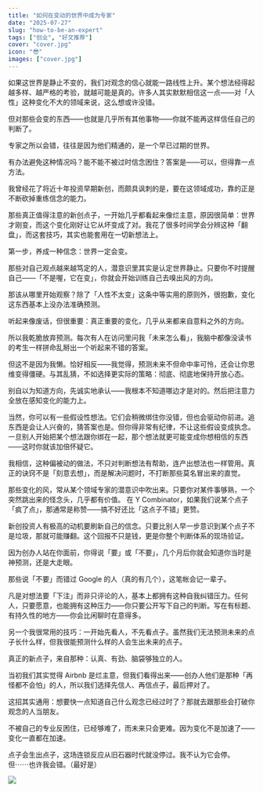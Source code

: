 ```yaml
---
title: "如何在变动的世界中成为专家"
date: "2025-07-27"
slug: "how-to-be-an-expert"
tags: ["创业", "好文推荐"]
cover: "cover.jpg"
icon: "😎"
images: ["cover.jpg"]
---
```

如果这世界是静止不变的，我们对观念的信心就能一路线性上升。某个想法经得起越多样、越严格的考验，就越可能是真的。许多人其实默默相信这一点——对「人性」这种变化不大的领域来说，这么想或许没错。



但对那些会变的东西——也就是几乎所有其他事物——你就不能再这样信任自己的判断了。



专家之所以会错，往往是因为他们精通的，是一个早已过期的世界。



有办法避免这种情况吗？能不能不被过时信念困住？答案是——可以，但得靠一点方法。



我曾经花了将近十年投资早期新创，而颇具讽刺的是，要在这领域成功，靠的正是不断砍掉重练信念的能力。



那些真正值得注意的新创点子，一开始几乎都看起来像烂主意，原因很简单：世界才刚变，而这个变化刚好让它从坏变成了对。我花了很多时间学会分辨这种「翻盘」，而这套技巧，其实也能套用在一切新想法上。



第一步，养成一种信念：世界一定会变。



那些对自己观点越来越笃定的人，潜意识里其实是认定世界静止。只要你不时提醒自己——「不是喔，它在变」，你就会开始训练自己去嗅出风的方向。



那该从哪里开始观察？除了「人性不太变」这条中等实用的原则外，很抱歉，变化这东西基本上没办法准确预测。



听起来像废话，但很重要：真正重要的变化，几乎从来都来自意料之外的方向。



所以我乾脆放弃预测。每次有人在访问里问我「未来怎么看」，我脑中都像没读书的考生一样拼命乱掰出一个听起来不错的答案。



但这不是因为我懒。恰好相反——我觉得，预测未来不但命中率可怜，还会让你思维变得僵硬。与其乱猜，不如选择更实际的策略：彻底、彻底地保持开放心态。



别自以为知道方向，先诚实地承认——我根本不知道哪边才是对的。然后把注意力全放在感知变化的能力上。



当然，你可以有一些假设性想法。它们会稍微绑住你没错，但也会驱动你前进。追东西是会让人兴奋的，猜答案也是。但你得非常有纪律，不让这些假设变成执念。
一旦别人开始把某个想法跟你绑在一起，那个想法就更可能变成你想相信的东西——这时你就该加倍怀疑它。



我相信，这种偏被动的做法，不只对判断想法有帮助，连产出想法也一样管用。真正的诀窍不是「刻意去想」，而是解决问题时，不打断那些莫名冒出来的直觉。



那些变化的风，常从某个领域专家的潜意识中吹出来。只要你对某件事够熟，一个突然跳出来的怪念头，几乎都有价值。
在 Y Combinator，如果我们说某个点子「疯了点」，那通常是称赞——搞不好还比「这点子不错」更赞。



新创投资人有极高的动机要刷新自己的信念。只要比别人早一步意识到某个点子不是垃圾，那就可能赚翻。这个回报不只是钱，更是你整个判断体系的现场验证。



因为创办人站在你面前，你得说「要」或「不要」，几个月后你就会知道你当时是神预测，还是大走眼。



那些说「不要」而错过 Google 的人（真的有几个），这笔帐会记一辈子。



凡是对想法要「下注」而非只评论的人，基本上都拥有这种自我纠错压力。任何人，只要愿意，也能拥有这种压力——你只要公开写下自己的判断。写在有标题、有持久性的地方——你会比闲聊时在意得多。



另一个我很常用的技巧：一开始先看人，不先看点子。虽然我们无法预测未来的点子长什么样，但我很能预测什么样的人会生出未来的点子。



真正的新点子，来自那种：认真、有劲、脑袋够独立的人。



当初我们其实觉得 Airbnb 是烂主意，但我们看得出来——创办人他们是那种「再怪都不会怕」的人，所以我们选择先信人、再信点子，最后押对了。



这招其实通用：想要快一点知道自己什么观念已经过时了？那就去跟那些会打破你观念的人当朋友。



不被自己的专业反困住，已经够难了，而未来只会更难。因为变化不是加速了——变化一直都在加速。



点子会生出点子，这场连锁反应从旧石器时代就没停过。我不认为它会停。
但⋯⋯也许我会错。（最好是）




![](https://prod-files-secure.s3.us-west-2.amazonaws.com/112d0858-5090-4d34-a606-b75eb8d65fd2/46476355-9cf3-4e99-9b7a-3531bc426380/1000202064.png?X-Amz-Algorithm=AWS4-HMAC-SHA256&X-Amz-Content-Sha256=UNSIGNED-PAYLOAD&X-Amz-Credential=ASIAZI2LB4667YT4MEVH%2F20250805%2Fus-west-2%2Fs3%2Faws4_request&X-Amz-Date=20250805T161548Z&X-Amz-Expires=3600&X-Amz-Security-Token=IQoJb3JpZ2luX2VjECgaCXVzLXdlc3QtMiJGMEQCIH38g%2BZISIcixtnWNVb1ci8piVkwyYSecOElGXbHFxQAAiB3GdN9p2CGAQ4C1ly6CK7hqPyXSSda9lWivM7%2BIWGYLCr%2FAwhhEAAaDDYzNzQyMzE4MzgwNSIMbNlA5OBIVC3Nm9laKtwDozINnfBZ1OLt5R9eFrxA2Lcbz0wIesD%2Ba4%2FCWhtDPFuVbZqzJ54J7%2FbS4rkaow4jBkYNL9%2BUF%2FY%2FGZb%2Br4ncLD5uYWH7QhykI2sdSC1mF97js5mJaOE%2BOOF881I0H0d2ftfgupYJ51xehirJ%2BIoECDHISoD8METkvWq7rwGNMLThlOnEkPJbFoVWHZOCLg6jhQlRPsbLc1YPh7GMgFUoD3o7F1zA3MV%2BORqBJ%2FM8fHfGlhlQpU20uO%2FsEEB9bItHRqYXYok9cGcmiEBwYvOhsLmSkLB2rl6GUplMRjW%2FMTRij%2FVITRvXniCzMDmNGqM7XIPawQ9xNFKWAVF1LyrttrkSUFLZgEeSpPc2Bth9xWnfvVsjxfBlORAjTVFesPbDDHe6BZI2m3AfSiJUEyM5QwZHnzdCn02UuiFuY6ddC9ONl2ulUY2xANRaIBj8%2Fi%2FLSOSVkfZKyUMGh%2B3McyZiW%2FM9s5lrHPGPJMXRxStd2aecQw%2F%2F9iFJ8NDwC6JMfyESGNPCajeEy6eNDb8OLR8xQlkVvYpw9lbpmOybABiYWNfVzzG0Gp0SYQu0T7L846TgSv2qaTYtq6Bem%2BB8kWVtIrKdojr68B33jHbF1%2FSlL3MKBSl6EdnO5a7vaAwwicnIxAY6pgEy52oZFF66%2BLmN6JKrFqPpxmMwWw%2BrECat7qR0OnG8H9DrFjVAFiCCp7Ya9KE1PywlzHH7J5W68XWvgYYdUQ4c82xApuK31oAYZD%2B7Or4SicL2YTwr%2F5LFqnFGbBkgjFudFCWsTaBe3S0FFn0ia7aXFh9Q74pRAijeD9Ix0GZPOeuD22HICsGAQqwZj0W20zc5gXLLLqt75szAG92P1I%2F%2Flk2%2BQhE6&X-Amz-Signature=9850a72fda0a64f92966cc1dceb42d67174fb53c0b61dc4f7e05d3400e51fb4b&X-Amz-SignedHeaders=host&x-amz-checksum-mode=ENABLED&x-id=GetObject)


